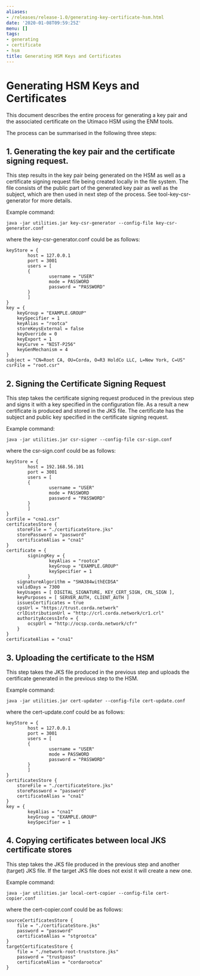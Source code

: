 ```yaml
---
aliases:
- /releases/release-1.0/generating-key-certificate-hsm.html
date: '2020-01-08T09:59:25Z'
menu: []
tags:
- generating
- certificate
- hsm
title: Generating HSM Keys and Certificates
---
```



# Generating HSM Keys and Certificates

This document describes the entire process for generating a key pair and the associated certificate on the Utimaco HSM
using the ENM tools.

The process can be summarised in the following three steps:


## 1. Generating the key pair and the certificate signing request.

This step results in the key pair being generated on the HSM
as well as a certificate signing request file being created locally in the file system. The file consists of the public
part of the generated key pair as well as the subject, which are then used in next step of the process.
See tool-key-csr-generator for more details.

Example command:

```guess
java -jar utilities.jar key-csr-generator --config-file key-csr-generator.conf
```

where the key-csr-generator.conf could be as follows:

```guess
keyStore = {
        host = 127.0.0.1
        port = 3001
        users = [
        {
                username = "USER"
                mode = PASSWORD
                password = "PASSWORD"
        }
        ]
}
key = {
    keyGroup = "EXAMPLE.GROUP"
    keySpecifier = 1
    keyAlias = "rootca"
    storeKeysExternal = false
    keyOverride = 0
    keyExport = 1
    keyCurve = "NIST-P256"
    keyGenMechanism = 4
}
subject = "CN=Root CA, OU=Corda, O=R3 HoldCo LLC, L=New York, C=US"
csrFile = "root.csr"
```


## 2. Signing the Certificate Signing Request

This step takes the certificate signing request produced in the previous step and signs it with a key specified in
the configuration file. As a result a new certificate is produced and stored in the JKS file. The certificate has
the subject and public key specified in the certificate signing request.

Example command:

```guess
java -jar utilities.jar csr-signer --config-file csr-sign.conf
```

where the csr-sign.conf could be as follows:

```guess
keyStore = {
        host = 192.168.56.101
        port = 3001
        users = [
        {
                username = "USER"
                mode = PASSWORD
                password = "PASSWORD"
        }
        ]
}
csrFile = "cna1.csr"
certificatesStore {
    storeFile = "./certificateStore.jks"
    storePassword = "password"
    certificateAlias = "cna1"
}
certificate = {
        signingKey = {
                keyAlias = "rootca"
                keyGroup = "EXAMPLE.GROUP"
                keySpecifier = 1
        }
    signatureAlgorithm = "SHA384withECDSA"
    validDays = 7300
    keyUsages = [ DIGITAL_SIGNATURE, KEY_CERT_SIGN, CRL_SIGN ],
    keyPurposes = [ SERVER_AUTH, CLIENT_AUTH ]
    issuesCertificates = true
    cpsUrl = "https://trust.corda.network"
    crlDistributionUrl = "http://crl.corda.network/cr1.crl"
    authorityAccessInfo = {
        ocspUrl = "http://ocsp.corda.network/cfr"
    }
}
certificateAlias = "cna1"
```


## 3. Uploading the certificate to the HSM

This step takes the JKS file produced in the previous step and uploads the certificate generated in the previous step
to the HSM.

Example command:

```guess
java -jar utilities.jar cert-updater --config-file cert-update.conf
```

where the cert-update.conf could be as follows:

```guess
keyStore = {
        host = 127.0.0.1
        port = 3001
        users = [
        {
                username = "USER"
                mode = PASSWORD
                password = "PASSWORD"
        }
        ]
}
certificatesStore {
    storeFile = "./certificateStore.jks"
    storePassword = "password"
    certificateAlias = "cna1"
}
key = {
        keyAlias = "cna1"
        keyGroup = "EXAMPLE.GROUP"
        keySpecifier = 1
```


## 4. Copying certificates between local JKS certificate stores

This step takes the JKS file produced in the previous step and another (target) JKS file. If the target JKS file does not exist it will create a new one.

Example command:

```guess
java -jar utilities.jar local-cert-copier --config-file cert-copier.conf
```

where the cert-copier.conf could be as follows:

```guess
sourceCertificatesStore {
    file = "./certificateStore.jks"
    password = "password"
    certificateAlias = "stgrootca"
}
targetCertificatesStore {
    file = "./network-root-truststore.jks"
    password = "trustpass"
    certificateAlias = "cordarootca"
}
```

